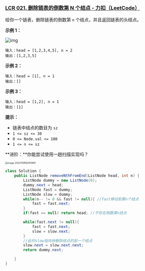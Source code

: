 ### [LCR 021. 删除链表的倒数第 N 个结点 - 力扣（LeetCode）](https://leetcode.cn/problems/SLwz0R/description/)

给你一个链表，删除链表的倒数第 `n` 个结点，并且返回链表的头结点。

 

**示例 1：**

![img](https://assets.leetcode.com/uploads/2020/10/03/remove_ex1.jpg)

```
输入：head = [1,2,3,4,5], n = 2
输出：[1,2,3,5]
```

**示例 2：**

```
输入：head = [1], n = 1
输出：[]
```

**示例 3：**

```
输入：head = [1,2], n = 1
输出：[1]
```

 

**提示：**

- 链表中结点的数目为 `sz`
- `1 <= sz <= 30`
- `0 <= Node.val <= 100`
- `1 <= n <= sz`

**进阶：**你能尝试使用一趟扫描实现吗？

<img src="https://palepics.oss-cn-guangzhou.aliyuncs.com/img/image-20221109162913881.png" alt="image-20221109162913881" style="zoom: 50%;" />

```java
class Solution {
    public ListNode removeNthFromEnd(ListNode head, int n) {
        ListNode dummy = new ListNode(0);
        dummy.next = head;
        ListNode fast = dummy;
        ListNode slow = dummy;
        while(n-- != 0 && fast != null){ //fast移动到第n个结点
            fast = fast.next;
        }
        if(fast == null) return head; //不存在倒数第n结点

        while(fast.next != null){
            fast = fast.next;
            slow = slow.next;
        }
        //此时slow指向待删除结点的前一个结点
        slow.next = slow.next.next;
        return dummy.next;

    }
}
```

